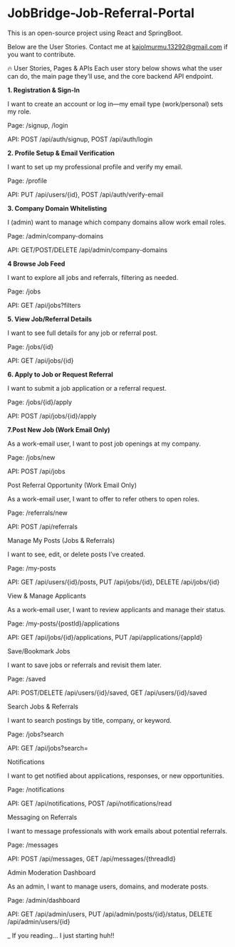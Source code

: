 # JobBridge-Job-Referral-Portal
This is an open-source project using React and SpringBoot.

Below are the User Stories. Contact me at kajolmurmu.13292@gmail.com if you want to contribute.

🔥 User Stories, Pages & APIs
Each user story below shows what the user can do, the main page they’ll use, and the core backend API endpoint.

**1. Registration & Sign-In**

I want to create an account or log in—my email type (work/personal) sets my role.

Page: /signup, /login

API: POST /api/auth/signup, POST /api/auth/login

**2. Profile Setup & Email Verification**

I want to set up my professional profile and verify my email.

Page: /profile

API: PUT /api/users/{id}, POST /api/auth/verify-email

**3. Company Domain Whitelisting**

I (admin) want to manage which company domains allow work email roles.

Page: /admin/company-domains

API: GET/POST/DELETE /api/admin/company-domains

**4 Browse Job Feed**

I want to explore all jobs and referrals, filtering as needed.

Page: /jobs

API: GET /api/jobs?filters

**5. View Job/Referral Details**

I want to see full details for any job or referral post.

Page: /jobs/{id}

API: GET /api/jobs/{id}

**6. Apply to Job or Request Referral**

I want to submit a job application or a referral request.

Page: /jobs/{id}/apply

API: POST /api/jobs/{id}/apply

**7.Post New Job (Work Email Only)**

As a work-email user, I want to post job openings at my company.

Page: /jobs/new

API: POST /api/jobs

Post Referral Opportunity (Work Email Only)

As a work-email user, I want to offer to refer others to open roles.

Page: /referrals/new

API: POST /api/referrals

Manage My Posts (Jobs & Referrals)

I want to see, edit, or delete posts I’ve created.

Page: /my-posts

API: GET /api/users/{id}/posts, PUT /api/jobs/{id}, DELETE /api/jobs/{id}

View & Manage Applicants

As a work-email user, I want to review applicants and manage their status.

Page: /my-posts/{postId}/applications

API: GET /api/jobs/{id}/applications, PUT /api/applications/{appId}

Save/Bookmark Jobs

I want to save jobs or referrals and revisit them later.

Page: /saved

API: POST/DELETE /api/users/{id}/saved, GET /api/users/{id}/saved

Search Jobs & Referrals

I want to search postings by title, company, or keyword.

Page: /jobs?search

API: GET /api/jobs?search=

Notifications

I want to get notified about applications, responses, or new opportunities.

Page: /notifications

API: GET /api/notifications, POST /api/notifications/read

Messaging on Referrals

I want to message professionals with work emails about potential referrals.

Page: /messages

API: POST /api/messages, GET /api/messages/{threadId}

Admin Moderation Dashboard

As an admin, I want to manage users, domains, and moderate posts.

Page: /admin/dashboard

API: GET /api/admin/users, PUT /api/admin/posts/{id}/status, DELETE /api/admin/users/{id}


_ If you reading... I just starting huh!!
